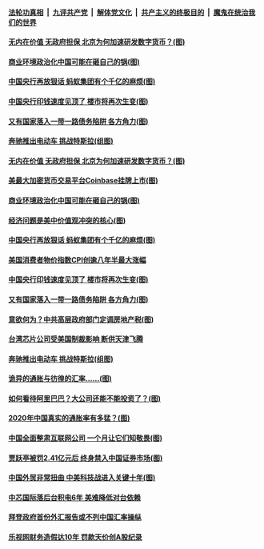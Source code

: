 

####  [法轮功真相](../../../../basic/blob/master/README.md?t=04151731) &nbsp;|&nbsp; [九评共产党](../../../../9ping.md/blob/master/README.md?t=04151731) &nbsp;|&nbsp; [解体党文化](../../../../jtdwh.md/blob/master/README.md?t=04151731)  &nbsp;|&nbsp; [共产主义的终极目的](../../../../gczydzjmd.md/blob/master/README.md?t=04151731) &nbsp;|&nbsp; [魔鬼在统治我们的世界](../../../../mgztzwmdsj.md/blob/master/README.md?t=04151731) 

#### [无内在价值 无政府担保 北京为何加速研发数字货币？(图)](../pages/p5/968785.md?t=04151731) 

#### [商业环境政治化中国可能在砸自己的锅(图)](../pages/p5/968801.md?t=04151731) 

#### [中国央行再放狠话 蚂蚁集团有个千亿的麻烦(图)](../pages/p5/968769.md?t=04151731) 

#### [中国央行印钱速度见顶了 楼市将再次生变(图)](../pages/p5/968744.md?t=04151731) 

#### [又有国家落入一带一路债务陷阱 各方角力(图)](../pages/p5/968740.md?t=04151731) 

#### [奔驰推出电动车 挑战特斯拉(组图)](../pages/p5/968683.md?t=04151731) 

#### [无内在价值 无政府担保 北京为何加速研发数字货币？(图)](../pages/p5/968785.md?t=04151731) 

#### [美最大加密货币交易平台Coinbase挂牌上市(图)](../pages/p5/968808.md?t=04151731) 

#### [商业环境政治化中国可能在砸自己的锅(图)](../pages/p5/968801.md?t=04151731) 

#### [经济问题是美中价值观冲突的核心(图)](../pages/p5/968796.md?t=04151731) 

#### [中国央行再放狠话 蚂蚁集团有个千亿的麻烦(图)](../pages/p5/968769.md?t=04151731) 

#### [美国消费者物价指数CPI创逾八年半最大涨幅](../pages/p5/968751.md?t=04151731) 

#### [中国央行印钱速度见顶了 楼市将再次生变(图)](../pages/p5/968744.md?t=04151731) 

#### [又有国家落入一带一路债务陷阱 各方角力(图)](../pages/p5/968740.md?t=04151731) 

#### [意欲何为？中共高层政府部门定调房地产税(图)](../pages/p5/968684.md?t=04151731) 

#### [台湾芯片公司受美国制裁影响 断供天津飞腾](../pages/p5/968736.md?t=04151731) 

#### [奔驰推出电动车 挑战特斯拉(组图)](../pages/p5/968683.md?t=04151731) 

#### [诡异的通胀与彷徨的汇率……(图)](../pages/p5/968680.md?t=04151731) 

#### [如何看待阿里巴巴？大公司还能不能投资了？(图)](../pages/p5/968664.md?t=04151731) 

#### [2020年中国真实的通胀率有多猛？(图)](../pages/p5/968678.md?t=04151731) 

#### [中国全面整肃互联网公司 一个月让它们知敬畏(图)](../pages/p5/968652.md?t=04151731) 

#### [贾跃亭被罚2.41亿元后 终身禁入中国证券市场(图)](../pages/p5/968649.md?t=04151731) 

#### [中国外贸非常扭曲 中美科技战进入关键十年(图)](../pages/p5/968636.md?t=04151731) 

#### [中芯国际落后台积电6年 美难降低对台依赖](../pages/p5/968632.md?t=04151731) 

#### [拜登政府首份外汇报告或不列中国汇率操纵](../pages/p5/968630.md?t=04151731) 

#### [乐视网财务造假达10年 罚款天价创A股纪录](../pages/p5/968602.md?t=04151731) 

